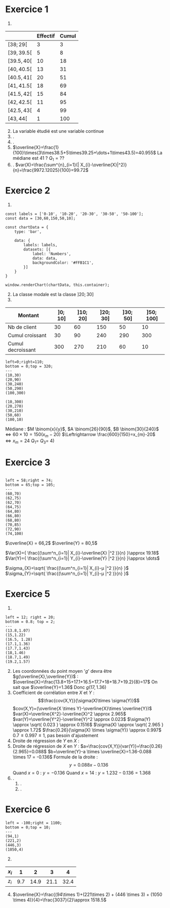# Exercice 1
1) 

|     | Effectif | Cumul |
| --- | -------- | ----- |
| $[38;29[$   | 3        | 3            |
| $[39,39.5[$ | 5        | 8            |
| $[39.5,40[$ | 10       | 18           |
| $[40,40.5[$ | 13       | 31           |
| $[40.5,41[$ | 20       | 51           |
| $[41,41.5[$ | 18       | 69           |
| $[41.5,42[$ | 15       | 84           |
| $[42,42.5[$ | 11       | 95           |
| $[42.5,43[$ | 4        | 99           |
| $[43,44[$   | 1        | 100          |

2) La variable étudié est une variable continue
3) .
4) .
5) $\overline{X}=\frac{1}{100}\times(3\times38.5+5\times39.25+\dots+1\times43.5)=40.955$
   La médiane est 41 ?
   $Q_{1}=??$
6) .
   $var(X)=\frac{\sum^{n}_{i=1}(| X_{i}-\overline{X}|^2)}{n}=\frac{9972.12025}{100}=99.72$

# Exercice 2
1) 
   
   
```dataviewjs
const labels = ['0-10', '10-20', '20-30', '30-50', '50-100'];
const data = [30,60,150,50,10];

const chartData = {  
    type: 'bar',

    data: {
        labels: labels,
        datasets: [{
            label: 'Numbers',
            data: data,
            backgroundColor: '#FFB1C1',
        }]
    }
}

window.renderChart(chartData, this.container);
```

2) La classe modale est la classe $]20;30]$
3) 
      
| Montant           | $]0;10]$ | $]10;20]$ | $]20;30]$ | $]30;50]$ | $]50;100]$ |
| ----------------- | -------- | --------- | --------- | --------- | ---------- |
| Nb de client      | 30       | 60        | 150       | 50        | 10         |
| Cumul croissant   | 30       | 90        | 240       | 290       | 300        |
| Cumul decroissant | 300      | 270       | 210       | 60        | 10         |

```desmos-graph
left=0;right=110;
bottom = 0;top = 320;
---
(10,30)
(20,90)
(30,240)
(50,290)
(100,300)

(10,300)
(20,270)
(30,210)
(50,60)
(100,10)
```

Médiane : $M \binom{x}{y}$, $A \binom{26}{90}$, $B \binom{30}{240}$
$\Leftrightarrow 60\times 10 = 150(x_{m}-20)$
$\Leftrightarrow \frac{600}{150}=x_{m}-20$
$\Leftrightarrow x_{m}=24$
$Q_{1}=$
$Q_{3}=$
4) 


# Exercice 3
```desmos-graph

left = 58;right = 74;
bottom = 65;top = 105;
---
(60,70)
(62,75)
(62,70)
(64,75)
(64,80)
(66,80)
(68,80)
(70,85)
(72,90)
(74,100)

```

$\overline{X} = 66,2$
$\overline{Y} = 80,5$

$Var(X)={ \frac{(\sum^n_{i=1}| X_{i}-\overline{X} |^2 )}{n} }\approx 19.18$
$Var(Y)={ \frac{(\sum^n_{i=1}| Y_{i}-\overline{Y} |^2 )}{n} }\approx \dots$

$\sigma_{X}=\sqrt{ \frac{(\sum^n_{i=1}| X_{i}-µ |^2 )}{n} }$
$\sigma_{Y}=\sqrt{ \frac{(\sum^n_{i=1}| Y_{i}-µ |^2 )}{n} }$
# Exercice 5

1) 
```desmos-graph
left = 12; right = 20;
bottom = 0.8; top = 2;
---
(13.8,1.07)
(15,1.22)
(16.5, 1.28)
(17.1,1.36)
(17.7,1.43)
(18,1.46)
(18.7,1.49)
(19.2,1.57)
```
2) Les coordonnées du point moyen '$g$' devra être $g(\overline{X},\overline{Y})$ :
   $\overline{X}=\frac{13.8+15+17.1+16.5+17.7+18+18.7+19.2}{8}=17$
   On sait que $\overline{Y}=1.36$
   Donc $g(17,1.36)$
3) Coefficient de corrélation entre $X$ et $Y$ :
   $$\frac{cov(X,Y)}{\sigma(X)\times \sigma(Y)}$$
	$cov(X,Y)=(\overline{X \times Y}-\overline{X}\times \overline{Y})$
	$var(X)=\overline{X^2}-\overline{X}^2 \approx 2.965$
	$var(Y)=\overline{Y^2}-\overline{Y}^2 \approx 0.023$
	$\sigma(Y) \approx \sqrt{ 0.023 } \approx 0.1516$
	$\sigma(X) \approx \sqrt{ 2.965 } \approx 1.72$
	$\frac{0.26}{\sigma(X) \times \sigma(Y)} \approx 0.997$
	$0.7 \leq 0.997 \leq 1$, pas besoin d'ajustement
4) Droite de régression de $Y$ en $X$ :
5) Droite de régression de $X$ en $Y$ :
   $a=\frac{cov(X,Y)}{var(Y)}=\frac{0.26}{2.965}=0.088$
   $b=\overline{Y}-a \times \overline{X}=1.36-0.088 \times 17 = -0.136$
   Formule de la droite : 
		$$y = 0.088x-0.136$$
   Quand $x = 0$ : $y = -0.136$
   Quand $x = 14$ : $y=1.232-0.136=1.368$
1) .
	1) .
	2) .
# Exercice 6

```desmos-graph
left = -100;right = 1100;
bottom = 0;top = 10;
---
(94,1)
(221,2)
(446,3)
(1050,4)
```
2) 
   
| $x_i$   | 1     | 2      | 3      | 4   |
| ------- | ----- | ------ | ------ | --- |
| $z_{i}$ | $9.7$ | $14.9$ | $21.1$ | $32.4$ |

4) 
   $\overline{X}=\frac{(94\times 1)+(221\times 2) + (446 \times 3) + (1050 \times 4)}{4}=\frac{3037}{2}\approx 1518.5$
   